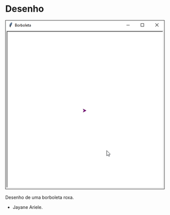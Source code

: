# Desenho


![Desenho de uma borboleta](borboleta.gif)

Desenho de uma borboleta roxa.
* Jayane Ariele.
